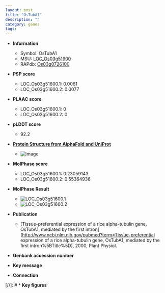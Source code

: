 ```yaml
---
layout: post
title: "OsTubA1"
description: ""
category: genes
tags: 
---
```


* **Information**  
    + Symbol: OsTubA1  
    + MSU: [LOC_Os03g51600](http://rice.plantbiology.msu.edu/cgi-bin/ORF_infopage.cgi?orf=LOC_Os03g51600)  
    + RAPdb: [Os03g0726100](http://rapdb.dna.affrc.go.jp/viewer/gbrowse_details/irgsp1?name=Os03g0726100)  

* **PSP score**  
    + LOC_Os03g51600.1: 0.0061 
    + LOC_Os03g51600.2: 0.0077 

* **PLAAC score**  
    + LOC_Os03g51600.1: 0 
    + LOC_Os03g51600.2: 0 

* **pLDDT score**
    + 92.2

* **[Protein Structure from AlphaFold and UniProt](https://www.uniprot.org/uniprotkb/Q75GI3/entry#structure)**
    + ![image](https://ricepsp.github.io/images/Q7/AF-Q75GI3-F1.png)

* **MolPhase score**
    + LOC_Os03g51600.1: 0.23059143
    + LOC_Os03g51600.2: 0.55364936

* **MolPhase Result**
    + ![LOC_Os03g51600.1](https://304243504.github.io/Pictures/LOC_Os03g/LOC_Os03g51600.1.png)
    + ![LOC_Os03g51600.2](https://304243504.github.io/Pictures/LOC_Os03g/LOC_Os03g51600.2.png)

* **Publication**  
    + [Tissue-preferential expression of a rice alpha-tubulin gene, OsTubA1, mediated by the first intron](http://www.ncbi.nlm.nih.gov/pubmed?term=Tissue-preferential expression of a rice alpha-tubulin gene, OsTubA1, mediated by the first intron%5BTitle%5D), 2000, Plant Physiol.

* **Genbank accession number**  

* **Key message**  

* **Connection**  

[//]: # * **Key figures**  



